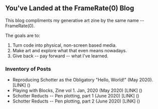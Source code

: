 ## You've Landed at the FrameRate(0) Blog

This blog compliments my generative art zine by the same name -- FrameRate(0).

The goals are to:
1. Turn code into physical, non-screen based media.
2. Make art and explore what that even means nowadays.
3. Give back -- pay forward -- what I've learned. 

### Inventory of Posts

* Reproducing Schotter as the Obligatory "Hello, World!" (May 2020). [LINK] ()
* Playing with Blocks, Zine vol 1. Jan, 2020 (May 2020) [LINK] ()
* Schotter Reducts -- Pen plotting, part 1 (June 2020) [LINK] ()
* Schotter Reducts -- Pen plotting, part 2 (June 2020) [LINK] ()



